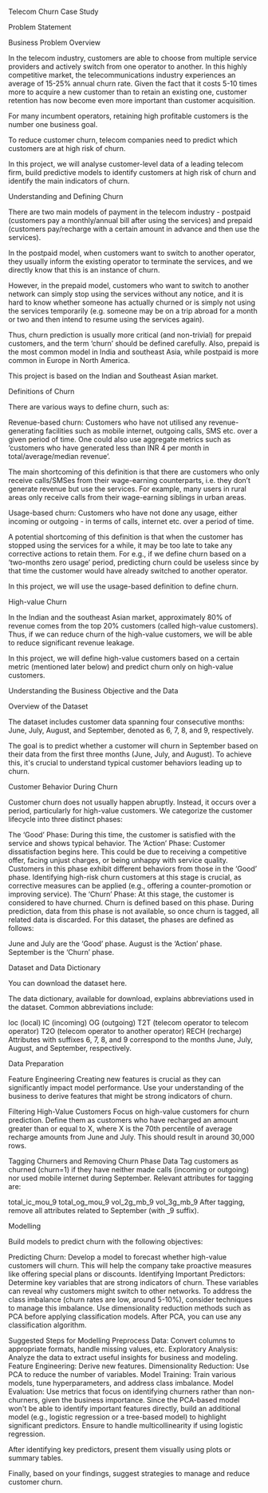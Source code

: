 Telecom Churn Case Study

Problem Statement

Business Problem Overview

In the telecom industry, customers are able to choose from multiple service providers and actively switch from one operator to another. In this highly competitive market, the telecommunications industry experiences an average of 15-25% annual churn rate. Given the fact that it costs 5-10 times more to acquire a new customer than to retain an existing one, customer retention has now become even more important than customer acquisition.

For many incumbent operators, retaining high profitable customers is the number one business goal.

To reduce customer churn, telecom companies need to predict which customers are at high risk of churn.

In this project, we will analyse customer-level data of a leading telecom firm, build predictive models to identify customers at high risk of churn and identify the main indicators of churn.

Understanding and Defining Churn

There are two main models of payment in the telecom industry - postpaid (customers pay a monthly/annual bill after using the services) and prepaid (customers pay/recharge with a certain amount in advance and then use the services).

In the postpaid model, when customers want to switch to another operator, they usually inform the existing operator to terminate the services, and we directly know that this is an instance of churn.

However, in the prepaid model, customers who want to switch to another network can simply stop using the services without any notice, and it is hard to know whether someone has actually churned or is simply not using the services temporarily (e.g. someone may be on a trip abroad for a month or two and then intend to resume using the services again).

Thus, churn prediction is usually more critical (and non-trivial) for prepaid customers, and the term ‘churn’ should be defined carefully. Also, prepaid is the most common model in India and southeast Asia, while postpaid is more common in Europe in North America.

This project is based on the Indian and Southeast Asian market.

Definitions of Churn

There are various ways to define churn, such as:

Revenue-based churn: Customers who have not utilised any revenue-generating facilities such as mobile internet, outgoing calls, SMS etc. over a given period of time. One could also use aggregate metrics such as ‘customers who have generated less than INR 4 per month in total/average/median revenue’.

The main shortcoming of this definition is that there are customers who only receive calls/SMSes from their wage-earning counterparts, i.e. they don’t generate revenue but use the services. For example, many users in rural areas only receive calls from their wage-earning siblings in urban areas.

Usage-based churn: Customers who have not done any usage, either incoming or outgoing - in terms of calls, internet etc. over a period of time.

A potential shortcoming of this definition is that when the customer has stopped using the services for a while, it may be too late to take any corrective actions to retain them. For e.g., if we define churn based on a ‘two-months zero usage’ period, predicting churn could be useless since by that time the customer would have already switched to another operator.

In this project, we will use the usage-based definition to define churn.

High-value Churn

In the Indian and the southeast Asian market, approximately 80% of revenue comes from the top 20% customers (called high-value customers). Thus, if we can reduce churn of the high-value customers, we will be able to reduce significant revenue leakage.

In this project, we will define high-value customers based on a certain metric (mentioned later below) and predict churn only on high-value customers.

Understanding the Business Objective and the Data

Overview of the Dataset

The dataset includes customer data spanning four consecutive months: June, July, August, and September, denoted as 6, 7, 8, and 9, respectively.

The goal is to predict whether a customer will churn in September based on their data from the first three months (June, July, and August). To achieve this, it's crucial to understand typical customer behaviors leading up to churn.

Customer Behavior During Churn

Customer churn does not usually happen abruptly. Instead, it occurs over a period, particularly for high-value customers. We categorize the customer lifecycle into three distinct phases:

The ‘Good’ Phase: During this time, the customer is satisfied with the service and shows typical behavior. The ‘Action’ Phase: Customer dissatisfaction begins here. This could be due to receiving a competitive offer, facing unjust charges, or being unhappy with service quality. Customers in this phase exhibit different behaviors from those in the ‘Good’ phase. Identifying high-risk churn customers at this stage is crucial, as corrective measures can be applied (e.g., offering a counter-promotion or improving service). The ‘Churn’ Phase: At this stage, the customer is considered to have churned. Churn is defined based on this phase. During prediction, data from this phase is not available, so once churn is tagged, all related data is discarded. For this dataset, the phases are defined as follows:

June and July are the ‘Good’ phase. August is the ‘Action’ phase. September is the ‘Churn’ phase.

Dataset and Data Dictionary

You can download the dataset here.

The data dictionary, available for download, explains abbreviations used in the dataset. Common abbreviations include:

loc (local) IC (incoming) OG (outgoing) T2T (telecom operator to telecom operator) T2O (telecom operator to another operator) RECH (recharge) Attributes with suffixes 6, 7, 8, and 9 correspond to the months June, July, August, and September, respectively.

Data Preparation

Feature Engineering Creating new features is crucial as they can significantly impact model performance. Use your understanding of the business to derive features that might be strong indicators of churn.

Filtering High-Value Customers Focus on high-value customers for churn prediction. Define them as customers who have recharged an amount greater than or equal to X, where X is the 70th percentile of average recharge amounts from June and July. This should result in around 30,000 rows.

Tagging Churners and Removing Churn Phase Data Tag customers as churned (churn=1) if they have neither made calls (incoming or outgoing) nor used mobile internet during September. Relevant attributes for tagging are:

total_ic_mou_9 total_og_mou_9 vol_2g_mb_9 vol_3g_mb_9 After tagging, remove all attributes related to September (with _9 suffix).

Modelling

Build models to predict churn with the following objectives:

Predicting Churn: Develop a model to forecast whether high-value customers will churn. This will help the company take proactive measures like offering special plans or discounts. Identifying Important Predictors: Determine key variables that are strong indicators of churn. These variables can reveal why customers might switch to other networks. To address the class imbalance (churn rates are low, around 5-10%), consider techniques to manage this imbalance. Use dimensionality reduction methods such as PCA before applying classification models. After PCA, you can use any classification algorithm.

Suggested Steps for Modelling Preprocess Data: Convert columns to appropriate formats, handle missing values, etc. Exploratory Analysis: Analyze the data to extract useful insights for business and modeling. Feature Engineering: Derive new features. Dimensionality Reduction: Use PCA to reduce the number of variables. Model Training: Train various models, tune hyperparameters, and address class imbalance. Model Evaluation: Use metrics that focus on identifying churners rather than non-churners, given the business importance. Since the PCA-based model won't be able to identify important features directly, build an additional model (e.g., logistic regression or a tree-based model) to highlight significant predictors. Ensure to handle multicollinearity if using logistic regression.

After identifying key predictors, present them visually using plots or summary tables.

Finally, based on your findings, suggest strategies to manage and reduce customer churn.

